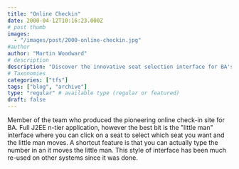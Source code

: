 ```yaml
---
title: "Online Checkin"
date: 2000-04-12T10:16:23.000Z
# post thumb
images:
  - "/images/post/2000-online-checkin.jpg"
#author
author: "Martin Woodward"
# description
description: "Discover the innovative seat selection interface for BA's pioneering online check-in, featuring a charming movable 'little man' design."
# Taxonomies
categories: ["tfs"]
tags: ["blog", "archive"]
type: "regular" # available type (regular or featured)
draft: false
---
```


Member of the team who produced the pioneering online check-in site for BA. Full J2EE n-tier application, however the best bit is the "little man" interface where you can click on a seat to select which seat you want and the little man moves. A shortcut feature is that you can actually type the number in an it moves the little man. This style of interface has been much re-used on other systems since it was done.

